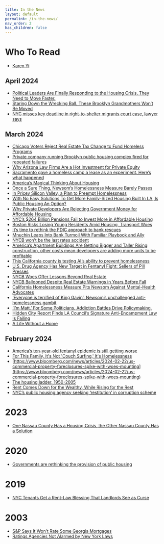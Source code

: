```yaml
---
title: In the News
layout: default
permalink: /in-the-news/
nav_order: 2
has_children: false
---
```


# **Who To Read**
- [Karen Yi](https://gothamist.com/staff/karen-yi-wnyc)

## **April 2024**
- [Political Leaders Are Finally Responding to the Housing Crisis. They Need to Move Faster.](https://www.politico.com/news/2024/04/04/housing-affordability-crisis-states-00150463)
- [Staring Down the Wrecking Ball, These Brooklyn Grandmothers Won’t Be Moved](https://citylimits.org/2024/04/09/staring-down-the-wrecking-ball-these-brooklyn-grandmothers-wont-be-moved/)
- [NYC misses key deadline in right-to-shelter migrants court case, lawyer says](https://gothamist.com/news/nyc-misses-key-deadline-in-right-to-shelter-migrants-court-case-lawyer-says)

## **March 2024**
- [Chicago Voters Reject Real Estate Tax Change to Fund Homeless Programs](https://www.nytimes.com/2024/03/22/us/chicago-real-estate-tax-vote.html)
- [Private company running Brooklyn public housing complex fired for repeated failures](https://gothamist.com/news/private-company-running-brooklyn-public-housing-complex-fired-for-repeated-failures)
- [Why Arizona Law Firms Are a Hot Investment for Private Equity](https://www.wsj.com/us-news/law/smart-money-in-bed-with-lawyers-why-wall-street-is-investing-in-arizona-law-firms-7b0ec2a1?mod=us-news_feat1_law_pos2)
- [Sacramento gave a homeless camp a lease as an experiment. Here’s what happened](https://calmatters.org/housing/homelessness/2024/03/california-homelessness/)
- [America’s Magical Thinking About Housing](https://www.theatlantic.com/ideas/archive/2024/03/austin-texas-rents-falling-housing/677819/)
- [Once a Sure Thing, Newsom’s Homelessness Measure Barely Passes](https://www.nytimes.com/2024/03/20/us/california-prop-1-homelessness.html)
- [In Pricey Silicon Valley, a Plan to Preempt Homelessness](https://www.bloomberg.com/news/features/2024-03-19/san-jose-finds-that-funding-to-prevent-homelessness-can-pay-off?cmpid=BBD032424_CITYLAB&utm_medium=email&utm_source=newsletter&utm_term=240324&utm_campaign=citylabdaily)
- [With No Easy Solutions To Get More Family-Sized Housing Built In LA, Is Public Housing An Option?](https://laist.com/news/housing-homelessness/los-angeles-family-sized-housing-policy-three-two-bedroom-apartments-incentives-boyle-heights-rent-overcrowding)
- [Why Private Developers Are Rejecting Government Money for Affordable Housing](https://www.wsj.com/real-estate/private-developers-affordable-housing-public-funds-3b779780?mod=panda_wsj_author_alert)
- [NYC’s $264 Billion Pensions Fail to Invest More in Affordable Housing](https://www.bloomberg.com/news/articles/2024-03-14/nyc-s-264-billion-pensions-fail-to-invest-more-in-affordable-housing?srnd=homepage-americas)
- [Boston Risks Losing Young Residents Amid Housing, Transport Woes](https://www.bloomberg.com/news/articles/2024-03-12/boston-risks-losing-young-residents-amid-housing-transport-woes?cmpid=BBD031224_CITYLAB&utm_medium=email&utm_source=newsletter&utm_term=240312&utm_campaign=citylabdaily)
- [It’s time to rethink the FDIC approach to bank rescues](https://www.ft.com/content/e1ce2ba6-89e3-4132-8061-02120cf8165d)
- [Mnuchin Leaps Into Bank Turmoil With Familiar Playbook and Ally](https://www.bloomberg.com/news/articles/2024-03-07/mnuchin-leaps-into-bank-turmoil-with-familiar-playbook-and-ally?srnd=homepage-americas)
- [NYCB won’t be the last rates accident](https://www.ft.com/content/00a0ed91-13bd-40b5-81e1-e852d6b2e4ce)
- [America’s Apartment Buildings Are Getting Bigger and Taller
Rising construction, other costs mean developers are adding more units to be profitable](https://www.wsj.com/real-estate/americas-apartment-buildings-are-getting-bigger-and-taller-e0d67136?mod=hp_lead_pos10)
- [This California county is testing AI’s ability to prevent homelessness](https://calmatters.org/housing/homelessness/2024/03/california-homeless-los-angeles-ai/)
- [U.S. Drug Agency Has New Target in Fentanyl Fight: Sellers of Pill Presses](https://www.wsj.com/business/logistics/u-s-drug-agency-has-new-target-in-fentanyl-fight-sellers-of-pill-presses-5fc943d6?mod=panda_wsj_author_alert)
- [NYCB Woes Offer Lessons Beyond Real Estate](https://www.bloomberg.com/opinion/articles/2024-03-04/nycb-woes-offer-lessons-beyond-office-and-apartment-loans?srnd=homepage-americas)
- [NYCB Ballooned Despite Real Estate Warnings in Years Before Fall](https://www.bloomberg.com/news/articles/2024-03-05/nycb-stock-dive-bank-ballooned-despite-real-estate-market-warnings?srnd=homepage-americas)
- [California Homelessness Measure Pits Newsom Against Mental-Health Advocates](https://www.wsj.com/politics/elections/california-homelessness-ballot-measure-prop-1-f883e74a?mod=hp_lead_pos6)
- [‘Everyone is terrified of King Gavin’: Newsom’s unchallenged anti-homelessness gambit](https://www.politico.com/news/2024/03/02/prop-1-ballot-measure-mental-health-battle-00144530)
- [‘I’m Matt.’ For Some Politicians, Addiction Battles Drive Policymaking.](https://www.nytimes.com/2024/03/02/us/drug-addiction-san-francisco.html)
- [Hidden City Report Finds LA Council’s Signature Anti-Encampment Law Is Failing](https://laist.com/news/housing-homelessness/los-angeles-homeless-enforcement-report-on-4118)
- [A Life Without a Home](https://www.nytimes.com/interactive/2024/02/21/opinion/homelessness-crisis-america-stories.html?smid=nytcore-ios-share&referringSource=articleShare&sgrp=c-cb)

## **February 2024**
- [America’s ten-year-old fentanyl epidemic is still getting worse](https://www.economist.com/briefing/2024/02/29/americas-ten-year-old-fentanyl-epidemic-is-still-getting-worse#:~:text=The%20figure%20for%202022%20was,double%20the%20figure%20of%202019.)
- [For This Family, It's Not 'Couch Surfing,' It's Homelessness](https://www.nytimes.com/2024/02/28/opinion/homelessness-definitions.html)
- [https://www.bloomberg.com/news/articles/2024-02-22/us-commercial-property-foreclosures-spike-with-woes-mounting](https://www.bloomberg.com/news/articles/2024-02-22/us-commercial-property-foreclosures-spike-with-woes-mounting)
- [The housing ladder, 1950-2005](https://www.economist.com/britain/2024/01/11/the-housing-ladder-1950-2005)
- [Rent Comes Down for the Wealthy, While Rising for the Rest](https://www.wsj.com/real-estate/rent-prices-luxury-housing-e02acdaf)
- [NYC’s public housing agency seeking ‘restitution’ in corruption scheme](https://gothamist.com/news/nyc-council-to-hold-oversight-hearing-corruption-case-into-public-housing)

# **2023**
- [One Nassau County Has a Housing Crisis, the Other Nassau County Has a Solution
](https://www.bloomberg.com/news/features/2023-08-15/nassau-county-in-new-york-and-florida-show-importance-of-housing-costs?itm_source=record&itm_campaign=US_Housing_Crisis&itm_content=One_County%27s_Fix-5)

# **2020**

- [Governments are rethinking the provision of public housing](https://www.economist.com/special-report/2020/01/16/governments-are-rethinking-the-provision-of-public-housing?utm_medium=cpc.adword.pd&utm_source=google&ppccampaignID=17210591673&ppcadID=&utm_campaign=a.22brand_pmax&utm_content=conversion.direct-response.anonymous&gad_source=1&gclid=CjwKCAiA_5WvBhBAEiwAZtCU75nCwPIg76Vy91F9oY9Jo9uQxVqIlmlNqlZbcEkRdQcRO33ZDQBnbxoCRVoQAvD_BwE&gclsrc=aw.ds)

# **2019**

- [NYC Tenants Get a Rent-Law Blessing That Landlords See as Curse](https://www.bloomberg.com/news/articles/2019-06-12/nyc-tenants-get-a-rent-law-blessing-that-landlords-see-as-curse)

# **2003**
- [S&P Says It Won't Rate Some Georgia Mortgages](https://www.wsj.com/articles/SB1043031200188729224)
- [Ratings Agencies Not Alarmed by New York Laws](https://www.nytimes.com/2003/02/14/business/ratings-agencies-not-alarmed-by-new-york-laws.html)